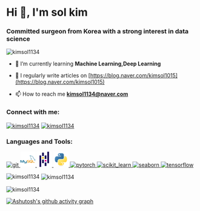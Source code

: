 <h1 align="left">Hi 👋, I'm sol kim</h1>
<h3 align="left">Committed surgeon from Korea with a strong interest in data science</h3>

<p align="left"> <img src="https://komarev.com/ghpvc/?username=kimsol1134&label=Profile%20views&color=0e75b6&style=flat" alt="kimsol1134" /> </p>

- 🌱 I’m currently learning **Machine Learning,Deep Learning**

- 📝 I regularly write articles on [https://blog.naver.com/kimsol1015](https://blog.naver.com/kimsol1015)

- 📫 How to reach me **kimsol1134@naver.com**

<h3 align="left">Connect with me:</h3>
<p align="left">
<a href="[https://linkedin.com/in/kimsol1134](https://www.linkedin.com/in/솔-김-a42897318/)" target="blank"><img align="center" src="https://raw.githubusercontent.com/rahuldkjain/github-profile-readme-generator/master/src/images/icons/Social/linked-in-alt.svg" alt="kimsol1134" height="30" width="40" /></a>
<a href="https://kaggle.com/kimsol1134" target="blank"><img align="center" src="https://raw.githubusercontent.com/rahuldkjain/github-profile-readme-generator/master/src/images/icons/Social/kaggle.svg" alt="kimsol1134" height="30" width="40" /></a>
</p>

<h3 align="left">Languages and Tools:</h3>
<p align="left"> <a href="https://git-scm.com/" target="_blank" rel="noreferrer"> <img src="https://www.vectorlogo.zone/logos/git-scm/git-scm-icon.svg" alt="git" width="40" height="40"/> </a> <a href="https://www.mysql.com/" target="_blank" rel="noreferrer"> <img src="https://raw.githubusercontent.com/devicons/devicon/master/icons/mysql/mysql-original-wordmark.svg" alt="mysql" width="40" height="40"/> </a> <a href="https://pandas.pydata.org/" target="_blank" rel="noreferrer"> <img src="https://raw.githubusercontent.com/devicons/devicon/2ae2a900d2f041da66e950e4d48052658d850630/icons/pandas/pandas-original.svg" alt="pandas" width="40" height="40"/> </a> <a href="https://www.python.org" target="_blank" rel="noreferrer"> <img src="https://raw.githubusercontent.com/devicons/devicon/master/icons/python/python-original.svg" alt="python" width="40" height="40"/> </a> <a href="https://pytorch.org/" target="_blank" rel="noreferrer"> <img src="https://www.vectorlogo.zone/logos/pytorch/pytorch-icon.svg" alt="pytorch" width="40" height="40"/> </a> <a href="https://scikit-learn.org/" target="_blank" rel="noreferrer"> <img src="https://upload.wikimedia.org/wikipedia/commons/0/05/Scikit_learn_logo_small.svg" alt="scikit_learn" width="40" height="40"/> </a> <a href="https://seaborn.pydata.org/" target="_blank" rel="noreferrer"> <img src="https://seaborn.pydata.org/_images/logo-mark-lightbg.svg" alt="seaborn" width="40" height="40"/> </a> <a href="https://www.tensorflow.org" target="_blank" rel="noreferrer"> <img src="https://www.vectorlogo.zone/logos/tensorflow/tensorflow-icon.svg" alt="tensorflow" width="40" height="40"/> </a> </p>

<p><img align="left" src="https://github-readme-stats.vercel.app/api/top-langs?username=kimsol1134&show_icons=true&locale=en&layout=compact" alt="kimsol1134" /></p>

<p>&nbsp;<img align="center" src="https://github-readme-stats.vercel.app/api?username=kimsol1134&show_icons=true&locale=en" alt="kimsol1134" /></p>

<p><img align="center" src="https://github-readme-streak-stats.herokuapp.com/?user=kimsol1134&" alt="kimsol1134" /></p>

[![Ashutosh's github activity graph](https://github-readme-activity-graph.vercel.app/graph?username=kimsol1134&theme=rogue)](https://github.com/ashutosh00710/github-readme-activity-graph)
